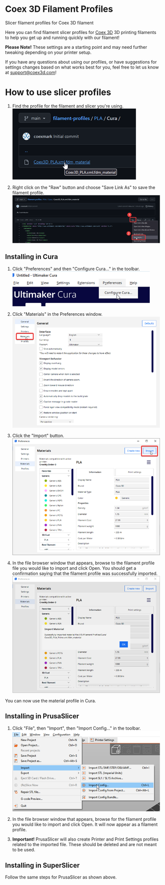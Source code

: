 # Coex 3D Filament Profiles
 Slicer filament profiles for Coex 3D filament

Here you can find filament slicer profiles for [Coex 3D](https://coex3d.com) 3D 
printing filaments to help you get up and running quickly with our filament!

**Please Note!** These settings are a starting point and may need further tweaking depending on your printer setup. 

If you have any questions about using our profiles, or have suggestions for settings changes based on what works best for you, feel free to let us know at [support@coex3d.com](mailto:support@coex3d.com)!

# How to use slicer profiles

1. Find the profile for the filament and slicer you're using.  
![Download Step 1](images/download_step1.png)

2. Right click on the "Raw" button and choose "Save Link As" to save the filament profile.  
![Download Step 2](images/download_step2.png)

## Installing in Cura

1. Click "Preferences" and then "Configure Cura..." in the toolbar.  
![Cura Step 1](images/cura_step1.png)

2. Click "Materials" in the Preferences window.  
![Cura Step 2](images/cura_step2.png)

3. Click the "Import" button.  
![Cura Step 3](images/cura_step3.png) 

4. In the file browser window that appears, browse to the filament profile file you would like to import and click Open. You should get a confirmation saying that the filament profile was successfully imported.  
![Cura Step 4](images/cura_step4.png)

You can now use the material profile in Cura.

## Installing in PrusaSlicer

1. Click "File", then "Import", then "Import Config..." in the toolbar.  
![PrusaSlicer Step 1](images/prusaslicer_step1.png)

2. In the file browser window that appears, browse for the filament profile you would like to import and click Open. It will now appear as a filament profile.
3. **Important!** PrusaSlicer will also create Printer and Print Settings profiles related to the imported file. These should be deleted and are not meant to be used.

## Installing in SuperSlicer

Follow the same steps for PrusaSlicer as shown above.
